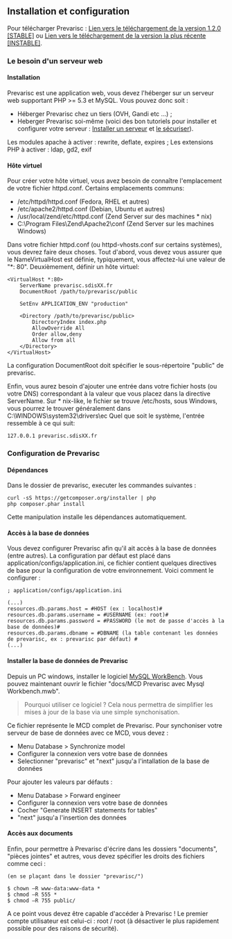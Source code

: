 ## Installation et configuration

Pour télécharger Prevarisc : [Lien vers le téléchargement de la version 1.2.0 [STABLE]](https://github.com/SDIS62/prevarisc/tree/v1.2.0) ou [Lien vers le téléchargement de la version la plus récente [INSTABLE]](https://github.com/SDIS62/prevarisc/archive/master.zip).

### Le besoin d'un serveur web

#### Installation

Prevarisc est une application web, vous devez l'héberger sur un serveur web supportant PHP >= 5.3 et MySQL. Vous pouvez donc soit :
* Héberger Prevarisc chez un tiers (OVH, Gandi etc ...) ;
* Heberger Prevarisc soi-même (voici des bon tutoriels pour installer et configurer votre serveur : [Installer un serveur](http://www.siteduzero.com/informatique/tutoriels/apprenez-a-installer-un-serveur-web-sous-debian) et [le sécuriser](http://www.siteduzero.com/informatique/tutoriels/securiser-son-serveur-linux)).

Les modules apache à activer : rewrite, deflate, expires ;
Les extensions PHP à activer : ldap, gd2, exif

#### Hôte virtuel

Pour créer votre hôte virtuel, vous avez besoin de connaître l'emplacement de votre fichier httpd.conf. Certains emplacements communs:

* /etc/httpd/httpd.conf (Fedora, RHEL et autres)
* /etc/apache2/httpd.conf (Debian, Ubuntu et autres)
* /usr/local/zend/etc/httpd.conf (Zend Server sur des machines * nix)
* C:\Program Files\Zend\Apache2\conf (Zend Server sur les machines Windows)

Dans votre fichier httpd.conf (ou httpd-vhosts.conf sur certains systèmes), vous devrez faire deux choses. Tout d'abord, vous devez vous assurer que le NameVirtualHost est définie, typiquement, vous affectez-lui une valeur de "*: 80". Deuxièmement, définir un hôte virtuel:
```
<VirtualHost *:80>
    ServerName prevarisc.sdisXX.fr
    DocumentRoot /path/to/prevarisc/public
 
    SetEnv APPLICATION_ENV "production"
 
    <Directory /path/to/prevarisc/public>
        DirectoryIndex index.php
        AllowOverride All
        Order allow,deny
        Allow from all
    </Directory>
</VirtualHost>
```

La configuration DocumentRoot doit spécifier le sous-répertoire "public" de prevarisc.

Enfin, vous aurez besoin d'ajouter une entrée dans votre fichier hosts (ou votre DNS) correspondant à la valeur que vous placez dans la directive ServerName. Sur * nix-like, le fichier se trouve  /etc/hosts, sous Windows, vous pourrez le trouver généralement dans C:\WINDOWS\system32\drivers\ec Quel que soit le système, l'entrée ressemble à ce qui suit:
```
127.0.0.1 prevarisc.sdisXX.fr
```

### Configuration de Prevarisc

#### Dépendances

Dans le dossier de prevarisc, executer les commandes suivantes :
```
curl -sS https://getcomposer.org/installer | php
php composer.phar install
```

Cette manipulation installe les dépendances automatiquement.

#### Accès à la base de données

Vous devez configurer Prevarisc afin qu'il ait accès à la base de données (entre autres). La configuration par défaut est placé dans application/configs/application.ini, ce fichier contient quelques directives de base pour la configuration de votre environnement. Voici comment le configurer :
```
; application/configs/application.ini

(...)
resources.db.params.host = #HOST (ex : localhost)#
resources.db.params.username = #USERNAME (ex: root)#
resources.db.params.password = #PASSWORD (le mot de passe d'accès à la base de données)#
resources.db.params.dbname = #DBNAME (la table contenant les données de prevarisc, ex : prevarisc par défaut) #
(...)
```

#### Installer la base de données de Prevarisc

Depuis un PC windows, installer le logiciel [MySQL WorkBench](http://www.mysql.fr/products/workbench/).
Vous pouvez maintenant ouvrir le fichier "docs/MCD Prevarisc avec Mysql Workbench.mwb".

> Pourquoi utiliser ce logiciel ?
> Cela nous permettra de simplifier les mises à jour de la base via une simple synchonisation.

Ce fichier représente le MCD complet de Prevarisc. Pour synchoniser votre serveur de base de données avec ce MCD, vous devez :
* Menu Database > Synchronize model
* Configurer la connexion vers votre base de données
* Selectionner "prevarisc" et "next" jusqu'a l'intallation de la base de données

Pour ajouter les valeurs par défauts :
* Menu Database > Forward engineer
* Configurer la connexion vers votre base de données
* Cocher "Generate INSERT statements for tables"
* "next" jusqu'a l'insertion des données

#### Accès aux documents

Enfin, pour permettre à Prevarisc d'écrire dans les dossiers "documents", "pièces jointes" et autres, vous devez spécifier les droits des fichiers comme ceci :

```
(en se plaçant dans le dossier "prevarisc/")

$ chown –R www-data:www-data * 
$ chmod –R 555 *
$ chmod –R 755 public/
```

A ce point vous devez être capable d'accéder à Prevarisc ! Le premier compte utilisateur est celui-ci : root / root (à désactiver le plus rapidement possible pour des raisons de sécurité).
